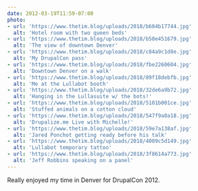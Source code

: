 ```yaml
---
date: 2012-03-19T11:59-07:00
photo:
- url: 'https://www.thetim.blog/uploads/2018/b604b17744.jpg'
  alt: 'Hotel room with two queen beds'
- url: 'https://www.thetim.blog/uploads/2018/b50e451679.jpg'
  alt: 'The view of downtown Denver'
- url: 'https://www.thetim.blog/uploads/2018/c84a9c1d8e.jpg'
  alt: 'My DrupalCon pass'
- url: 'https://www.thetim.blog/uploads/2018/fbe2260604.jpg'
  alt: 'Downtown Denver on a walk'
- url: 'https://www.thetim.blog/uploads/2018/89f18debfb.jpg'
  alt: 'Me at the Lullabot booth'
- url: 'https://www.thetim.blog/uploads/2018/32de6a9b72.jpg'
  alt: 'Hanging in the Lullasuite w/ the bots!'
- url: 'https://www.thetim.blog/uploads/2018/5101b001ce.jpg'
  alt: 'Stuffed animals on a cotton cloud'
- url: 'https://www.thetim.blog/uploads/2018/547f9a0a18.jpg'
  alt: 'Drupalize.me Live with Michelle!'
- url: 'https://www.thetim.blog/uploads/2018/59e7a138af.jpg'
  alt: 'Jared Ponchot getting ready before his talk'
- url: 'https://www.thetim.blog/uploads/2018/4009c5d149.jpg'
  alt: 'Lullabot temporary tattoo'
- url: 'https://www.thetim.blog/uploads/2018/3f8614a773.jpg'
  alt: 'Jeff Robbins speaking on a panel'
---
```

Really enjoyed my time in Denver for DrupalCon 2012.
